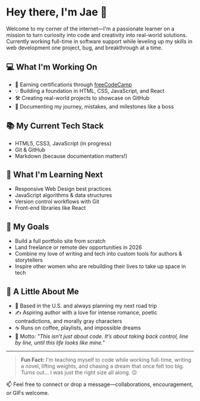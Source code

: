 # Hey there, I'm Jae 👋

Welcome to my corner of the internet—I'm a passionate learner on a mission to turn curiosity into code and creativity into real-world solutions. Currently working full-time in software support while leveling up my skills in web development one project, bug, and breakthrough at a time.

## 💻 What I'm Working On

- 🎯 Earning certifications through [freeCodeCamp](https://www.freecodecamp.org/)
- 💡 Building a foundation in HTML, CSS, JavaScript, and React
- 🛠️ Creating real-world projects to showcase on GitHub
- 📝 Documenting my journey, mistakes, and milestones like a boss

## 📚 My Current Tech Stack

- HTML5, CSS3, JavaScript (in progress)
- Git & GitHub
- Markdown (because documentation matters!)

## 🌱 What I'm Learning Next

- Responsive Web Design best practices
- JavaScript algorithms & data structures
- Version control workflows with Git
- Front-end libraries like React

## 🎯 My Goals

- Build a full portfolio site from scratch
- Land freelance or remote dev opportunities in 2026
- Combine my love of writing and tech into custom tools for authors & storytellers
- Inspire other women who are rebuilding their lives to take up space in tech

## 🖤 A Little About Me

- 📍 Based in the U.S. and always planning my next road trip
- ✍️ Aspiring author with a love for intense romance, poetic contradictions, and morally gray characters
- ☕ Runs on coffee, playlists, and impossible dreams
- 💬 Motto: *"This isn’t just about code. It’s about taking back control, line by line, until this life looks like mine."*

---

> **Fun Fact:** I'm teaching myself to code while working full-time, writing a novel, lifting weights, and chasing a dream that once felt too big. Turns out... I was just the right size all along. 😉

📫 Feel free to connect or drop a message—collaborations, encouragement, or GIFs welcome.
